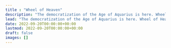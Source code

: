 ```yaml
---
title : "Wheel of Heaven"
description: "The democratization of the Age of Aquarius is here. Wheel of Heaven is a knowledge base exploring the working hypothesis that life on Earth was intelligently designed by an extraterrestrial civilization, the so-called Elohim."
lead: "The democratization of the Age of Aquarius is here. Wheel of Heaven is a knowledge base exploring the working hypothesis that life on Earth was intelligently designed by an extraterrestrial civilization, the so-called Elohim."
date: 2022-09-20T00:00:00+00:00
lastmod: 2022-09-20T00:00:00+00:00
draft: false
images: []
---
```

